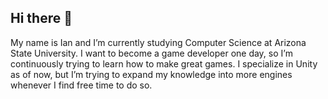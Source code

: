 ## Hi there 👋
My name is Ian and I’m currently studying Computer Science at Arizona State University. I want to become a game developer one day, so I’m continuously trying to learn how to make great games. I specialize in Unity as of now, but I’m trying to expand my knowledge into more engines whenever I find free time to do so.

<!--
**FalconKiaT/falconkiat** is a ✨ _special_ ✨ repository because its `README.md` (this file) appears on your GitHub profile.

Here are some ideas to get you started:

- 🔭 I’m currently working on ...
- 🌱 I’m currently learning ...
- 👯 I’m looking to collaborate on ...
- 🤔 I’m looking for help with ...
- 💬 Ask me about ...
- 📫 How to reach me: ...
- 😄 Pronouns: ...
- ⚡ Fun fact: ...
-->

